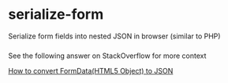 # serialize-form
Serialize form fields into nested JSON in browser (similar to PHP)


### 

See the following answer on StackOverflow for more context

[How to convert FormData(HTML5 Object) to JSON](https://stackoverflow.com/a/59234388/465590)

